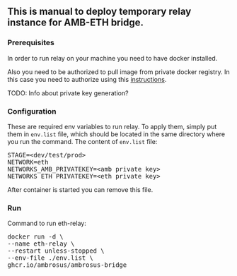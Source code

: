 ## This is manual to deploy temporary relay instance for AMB-ETH bridge.

### Prerequisites
In order to run relay on your machine you need to have docker installed.

Also you need to be authorized to pull image from private docker registry. In this case you need to authorize using this [instructions]("https://docs.github.com/en/packages/working-with-a-github-packages-registry/working-with-the-container-registry#authenticating-to-the-container-registry").

TODO: Info about private key generation?

### Configuration

These are required env variables to run relay. To apply them, simply put them in `env.list` file, which should be located in the same directory where you run the command. The content of `env.list` file:
<pre>
STAGE=&lt;dev/test/prod>
NETWORK=eth
NETWORKS_AMB_PRIVATEKEY=&lt;amb private key>
NETWORKS_ETH_PRIVATEKEY=&lt;eth private key>
</pre>
After container is started you can remove this file.

### Run

Command to run eth-relay:

<pre>
docker run -d \
--name eth-relay \
--restart unless-stopped \
--env-file ./env.list \
ghcr.io/ambrosus/ambrosus-bridge
</pre>
